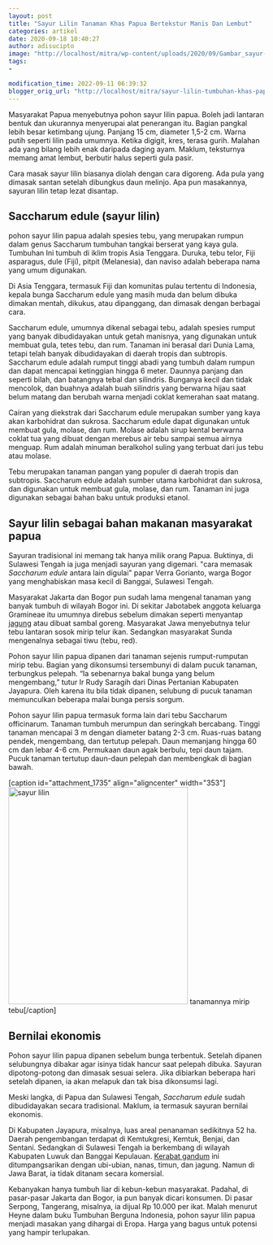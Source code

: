 ```yaml
---
layout: post
title: "Sayur Lilin Tanaman Khas Papua Bertekstur Manis Dan Lembut"
categories: artikel
date: 2020-09-18 10:40:27
author: adisucipto
image: "http://localhost/mitra/wp-content/uploads/2020/09/Gambar_sayur-lilin_1100x800.jpg"
tags:
- 

modification_time: 2022-09-11 06:39:32
blogger_orig_url: "http://localhost/mitra/sayur-lilin-tumbuhan-khas-papua.html"
---
```


Masyarakat Papua menyebutnya pohon sayur lilin papua. Boleh jadi lantaran bentuk dan ukurannya menyerupai alat penerangan itu. Bagian pangkal lebih besar ketimbang ujung. Panjang 15 cm, diameter 1,5-2 cm. Warna putih seperti lilin pada umumnya. Ketika digigit, kres, terasa gurih. Malahan ada yang bilang lebih enak daripada daging ayam. Maklum, teksturnya memang amat lembut, berbutir halus seperti gula pasir.

<span class="keyword _ngcontent-boq-103" aria-hidden="false">Cara masak sayur lilin</span> biasanya diolah dengan cara digoreng. Ada pula yang dimasak santan setelah dibungkus daun melinjo. Apa pun masakannya, sayuran lilin tetap lezat disantap.
<h2>Saccharum edule (sayur lilin)</h2>
pohon sayur lilin papua adalah spesies tebu, yang merupakan rumpun dalam genus Saccharum tumbuhan tangkai berserat yang kaya gula. Tumbuhan Ini tumbuh di iklim tropis Asia Tenggara. Duruka, tebu telor, Fiji asparagus, dule (Fiji), pitpit (Melanesia), dan naviso adalah beberapa nama yang umum digunakan.

Di Asia Tenggara, termasuk Fiji dan komunitas pulau tertentu di Indonesia, kepala bunga Saccharum edule yang masih muda dan belum dibuka dimakan mentah, dikukus, atau dipanggang, dan dimasak dengan berbagai cara.

Saccharum edule, umumnya dikenal sebagai tebu, adalah spesies rumput yang banyak dibudidayakan untuk getah manisnya, yang digunakan untuk membuat gula, tetes tebu, dan rum. Tanaman ini berasal dari Dunia Lama, tetapi telah banyak dibudidayakan di daerah tropis dan subtropis. Saccharum edule adalah rumput tinggi abadi yang tumbuh dalam rumpun dan dapat mencapai ketinggian hingga 6 meter. Daunnya panjang dan seperti bilah, dan batangnya tebal dan silindris. Bunganya kecil dan tidak mencolok, dan buahnya adalah buah silindris yang berwarna hijau saat belum matang dan berubah warna menjadi coklat kemerahan saat matang.

Cairan yang diekstrak dari Saccharum edule merupakan sumber yang kaya akan karbohidrat dan sukrosa. Saccharum edule dapat digunakan untuk membuat gula, molase, dan rum. Molase adalah sirup kental berwarna coklat tua yang dibuat dengan merebus air tebu sampai semua airnya menguap. Rum adalah minuman beralkohol suling yang terbuat dari jus tebu atau molase.

Tebu merupakan tanaman pangan yang populer di daerah tropis dan subtropis. Saccharum edule adalah sumber utama karbohidrat dan sukrosa, dan digunakan untuk membuat gula, molase, dan rum. Tanaman ini juga digunakan sebagai bahan baku untuk produksi etanol.
<h2>Sayur lilin sebagai bahan makanan masyarakat papua</h2>
Sayuran tradisional ini memang tak hanya milik orang Papua. Buktinya, di Sulawesi Tengah ia juga menjadi sayuran yang digemari. "cara memasak <em>Saccharum edule</em> antara lain digulai" papar Verra Gorianto, warga Bogor yang menghabiskan masa kecil di Banggai, Sulawesi Tengah.

Masyarakat Jakarta dan Bogor pun sudah lama mengenal tanaman yang banyak tumbuh di wilayah Bogor ini. Di sekitar Jabotabek anggota keluarga Gramineae itu umumnya direbus sebelum dimakan seperti menyantap <a href="http://127.0.0.1/mitra/topik/jagung">jagung</a> atau dibuat sambal goreng. Masyarakat Jawa menyebutnya telur tebu lantaran sosok mirip telur ikan. Sedangkan masyarakat Sunda mengenalnya sebagai tiwu (tebu, red).

Pohon sayur lilin papua dipanen dari tanaman sejenis rumput-rumputan mirip tebu. Bagian yang dikonsumsi tersembunyi di dalam pucuk tanaman, terbungkus pelepah. “Ia sebenarnya bakal bunga yang belum mengembang,” tutur Ir Rudy Saragih dari Dinas Pertanian Kabupaten Jayapura. Oleh karena itu bila tidak dipanen, selubung di pucuk tanaman memunculkan beberapa malai bunga persis sorgum.

Pohon sayur lilin papua termasuk forma lain dari tebu Saccharum officinarum. Tanaman tumbuh merumpun dan seringkah bercabang. Tinggi tanaman mencapai 3 m dengan diameter batang 2-3 cm. Ruas-ruas batang pendek, mengembang, dan tertutup pelepah. Daun memanjang hingga 60 cm dan lebar 4-6 cm. Permukaan daun agak berbulu, tepi daun tajam. Pucuk tanaman tertutup daun-daun pelepah dan membengkak di bagian bawah.

[caption id="attachment_1735" align="aligncenter" width="353"]<img class="wp-image-1735" src="http://127.0.0.1/mitra/wp-content/uploads/2020/09/Gambar_sayur-lilin_660x800.jpg" alt="sayur lilin" width="353" height="427" /> tanamannya mirip tebu[/caption]
<h2>Bernilai ekonomis</h2>
Pohon sayur lilin papua dipanen sebelum bunga terbentuk. Setelah dipanen selubungnya dibakar agar isinya tidak hancur saat pelepah dibuka. Sayuran dipotong-potong dan dimasak sesuai selera. Jika dibiarkan beberapa hari setelah dipanen, ia akan melapuk dan tak bisa dikonsumsi lagi.

Meski langka, di Papua dan Sulawesi Tengah, <em>Saccharum edule</em> sudah dibudidayakan secara tradisional. Maklum, ia termasuk sayuran bernilai ekonomis.

Di Kabupaten Jayapura, misalnya, luas areal penanaman sedikitnya 52 ha. Daerah pengembangan terdapat di Kemtukgresi, Kemtuk, Benjai, dan Sentani. Sedangkan di Sulawesi Tengah ia berkembang di wilayah Kabupaten Luwuk dan Banggai Kepulauan. <a href="https://uses.plantnet-project.org/en/Saccharum_edule_(PROSEA)">Kerabat gandum</a> ini ditumpangsarikan dengan ubi-ubian, nanas, timun, dan jagung.
Namun di Jawa Barat, ia tidak ditanam secara komersial.

Kebanyakan hanya tumbuh liar di kebun-kebun masyarakat. Padahal, di pasar-pasar Jakarta dan Bogor, ia pun banyak dicari konsumen. Di pasar Serpong, Tangerang, misalnya, ia dijual Rp 10.000 per ikat. Malah menurut Heyne dalam buku Tumbuhan Berguna Indonesia, pohon sayur lilin papua menjadi masakan yang dihargai di Eropa. Harga yang bagus untuk potensi yang hampir terlupakan.
